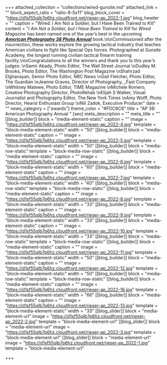 +++
attached_collection = "collections/wired-gunsite.md"
attached_link = ""
block_aspect_ratio = "ratio-8-5x11"
blog_block_cover = "https://d1sf55qlb7p6hz.cloudfront.net/rieser-ap_2022-1.jpg"
blog_header = ""
caption = "Wired: I Am Not a Soldier, but I Have Been Trained to Kill"
content = "_I Am Not a Soldier, but I Have Been Trained to Kill_ for _Wired_ _Magazine_ has been named one of the year’s best in the upcoming [**_American Photography 38 Photo Annual_**](https://www.ai-ap.com/slideshow/AP/38/jesse-rieser/) book.\n\nCommissioned after the insurrection, these works explore the growing tactical industry that teaches American civilians to fight like Special Ops forces. Photographed at Gunsite Academy, the longest running civilian tactical firearm training facility.\n\nCongratulations to all the winners and thank you to this year’s judges:  \nSamir Abady, Photo Editor, The Wall Street Journal  \nDudley M. Brooks, Photo Editor, The Washington Post Magazine  \nShahrzad Elghanayan, Senior Photo Editor, NBC News  \nGail Fletcher, Photo Editor, The Guardian  \nJeanne Graves, Director of Photography, _Fast Company  \nWhitney Matewe, Photo Editor, TIME Magazine  \nMichele Romero, Creative Photography Director, PhotoRehab  \nElijah S Walker, Visual Journalist and Photography Editor, The New York Times  \nAmy Wolff, Photo Director, Hearst Enthusiast Group  \nNili Zadok, Executive Producer"
date = ""
news_category = ["awards"]
theme_color = "#FDC6C6"
title = "AP 38: American Photography Annual "
[seo]
meta_description = ""
meta_title = ""
[[blog_builder]]
block = "media-element-static"
caption = ""
image = "https://d1sf55qlb7p6hz.cloudfront.net/rieser-ap_2022-4.jpg"
template = "block-media-element-static"
width = "50"
[[blog_builder]]
block = "media-element-static"
caption = ""
image = "https://d1sf55qlb7p6hz.cloudfront.net/rieser-ap_2022-5.jpg"
template = "block-media-element-static"
width = "50"
[[blog_builder]]
block = "media-row-static"
template = "block-media-row-static"
[[blog_builder]]
block = "media-element-static"
caption = ""
image = "https://d1sf55qlb7p6hz.cloudfront.net/rieser-ap_2022-6.jpg"
template = "block-media-element-static"
width = "60"
[[blog_builder]]
block = "media-element-static"
caption = ""
image = "https://d1sf55qlb7p6hz.cloudfront.net/rieser-ap_2022-7.jpg"
template = "block-media-element-static"
width = "40"
[[blog_builder]]
block = "media-row-static"
template = "block-media-row-static"
[[blog_builder]]
block = "media-element-static"
caption = ""
image = "https://d1sf55qlb7p6hz.cloudfront.net/rieser-ap_2022-8.jpg"
template = "block-media-element-static"
width = "33"
[[blog_builder]]
block = "media-element-static"
caption = ""
image = "https://d1sf55qlb7p6hz.cloudfront.net/rieser-ap_2022-9.jpg"
template = "block-media-element-static"
width = "33"
[[blog_builder]]
block = "media-element-static"
caption = ""
image = "https://d1sf55qlb7p6hz.cloudfront.net/rieser-ap_2022-10.jpg"
template = "block-media-element-static"
width = "33"
[[blog_builder]]
block = "media-row-static"
template = "block-media-row-static"
[[blog_builder]]
block = "media-element-static"
caption = ""
image = "https://d1sf55qlb7p6hz.cloudfront.net/rieser-ap_2022-11.jpg"
template = "block-media-element-static"
width = "50"
[[blog_builder]]
block = "media-element-static"
caption = ""
image = "https://d1sf55qlb7p6hz.cloudfront.net/rieser-ap_2022-12.jpg"
template = "block-media-element-static"
width = "50"
[[blog_builder]]
block = "media-row-static"
template = "block-media-row-static"
[[blog_builder]]
block = "media-element-static"
caption = ""
image = "https://d1sf55qlb7p6hz.cloudfront.net/rieser-ap_2022-16.jpg"
template = "block-media-element-static"
width = "66"
[[blog_builder]]
block = "media-element-static"
caption = ""
image = "https://d1sf55qlb7p6hz.cloudfront.net/rieser-ap_2022-13.jpg"
template = "block-media-element-static"
width = "33"
[[blog_slider]]
block = "media-element-url"
image = "https://d1sf55qlb7p6hz.cloudfront.net/rieser-ap_2022-2.jpg"
template = "block-media-element-url"
[[blog_slider]]
block = "media-element-url"
image = "https://d1sf55qlb7p6hz.cloudfront.net/rieser-ap_2022-3.jpg"
template = "block-media-element-url"
[[blog_slider]]
block = "media-element-url"
image = "https://d1sf55qlb7p6hz.cloudfront.net/rieser-ap_2022-1.jpg"
template = "block-media-element-url"

+++
